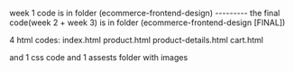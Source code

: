 week 1 code is in folder (ecommerce-frontend-design) ---------
the final code(week 2 + week 3) is in folder (ecommerce-frontend-design [FINAL])

4 html codes:
index.html
product.html
product-details.html
cart.html

and 1 css code
and 1 assests folder with images
